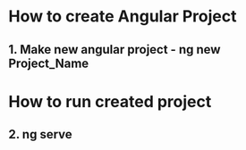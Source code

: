 # How to create Angular Project
## 1. Make new angular project - ng new Project_Name
# How to run created project
## 2. ng serve
